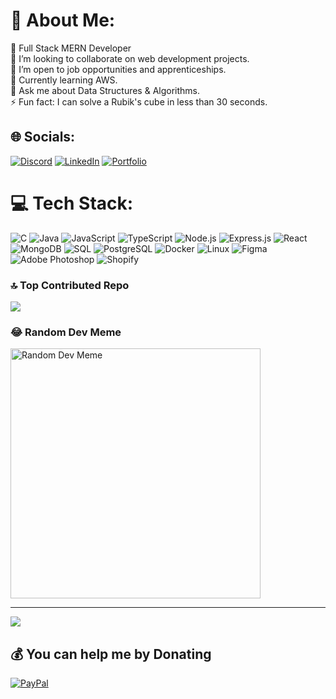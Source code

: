 # 💫 About Me:
🔭 Full Stack MERN Developer <br>👯 I’m looking to collaborate on web development projects.<br>🤝 I’m open to job opportunities and apprenticeships.<br>🌱 Currently learning AWS.<br>💬 Ask me about Data Structures & Algorithms.<br>⚡ Fun fact: I can solve a Rubik's cube in less than 30 seconds.

## 🌐 Socials:
[![Discord](https://img.shields.io/badge/Discord-%237289DA.svg?logo=discord&logoColor=white)](https://discord.gg/EpicVansh#2597)
[![LinkedIn](https://img.shields.io/badge/LinkedIn-%230077B5.svg?logo=linkedin&logoColor=white)](https://www.linkedin.com/in/vansh-sharma-643998220/)
[![Portfolio](https://img.shields.io/badge/Portfolio-%230077B5.svg?logo=Link&logoColor=white)](https://vansh0.vercel.app/)

# 💻 Tech Stack:
![C](https://img.shields.io/badge/c-%2300599C.svg?style=for-the-badge&logo=c&logoColor=white)
![Java](https://img.shields.io/badge/java-%23ED8B00.svg?style=for-the-badge&logo=openjdk&logoColor=white)
![JavaScript](https://img.shields.io/badge/javascript-%23323330.svg?style=for-the-badge&logo=javascript&logoColor=%23F7DF1E)
![TypeScript](https://img.shields.io/badge/typescript-%23007ACC.svg?style=for-the-badge&logo=typescript&logoColor=white)
![Node.js](https://img.shields.io/badge/node.js-%23339933.svg?style=for-the-badge&logo=node.js&logoColor=white)
![Express.js](https://img.shields.io/badge/express.js-%23404d59.svg?style=for-the-badge&logo=express&logoColor=white)
![React](https://img.shields.io/badge/react-%2320232a.svg?style=for-the-badge&logo=react&logoColor=%2361DAFB)
![MongoDB](https://img.shields.io/badge/mongodb-%2347A248.svg?style=for-the-badge&logo=mongodb&logoColor=white)
![SQL](https://img.shields.io/badge/sql-%2300599C.svg?style=for-the-badge&logo=sql&logoColor=white)
![PostgreSQL](https://img.shields.io/badge/postgresql-%23336791.svg?style=for-the-badge&logo=postgresql&logoColor=white)
![Docker](https://img.shields.io/badge/docker-%230db7ed.svg?style=for-the-badge&logo=docker&logoColor=white)
![Linux](https://img.shields.io/badge/linux-%23FCC624.svg?style=for-the-badge&logo=linux&logoColor=black)
![Figma](https://img.shields.io/badge/figma-%23F24E1E.svg?style=for-the-badge&logo=figma&logoColor=white)
![Adobe Photoshop](https://img.shields.io/badge/adobe%20photoshop-%2331A8FF.svg?style=for-the-badge&logo=adobe%20photoshop&logoColor=white)
![Shopify](https://img.shields.io/badge/shopify-%2317C017.svg?style=for-the-badge&logo=shopify&logoColor=white)


### 🔝 Top Contributed Repo
![](https://github-contributor-stats.vercel.app/api?username=VanshSharma0&limit=5&theme=radical&combine_all_yearly_contributions=true)

### 😂 Random Dev Meme
<a href="https://www.reddit.com/r/ProgrammerHumor/">
  <img src="https://i.redd.it/2qq3jkd6h8w51.jpg" alt="Random Dev Meme" style="height: 400px;" />
</a>


---
[![](https://visitcount.itsvg.in/api?id=VanshSharma0&icon=0&color=0)](https://visitcount.itsvg.in)

## 💰 You can help me by Donating
[![PayPal](https://img.shields.io/badge/PayPal-00457C?style=for-the-badge&logo=paypal&logoColor=white)](https://paypal.me/VanshSharma00?country.x=IN&locale.x=en_GB)
